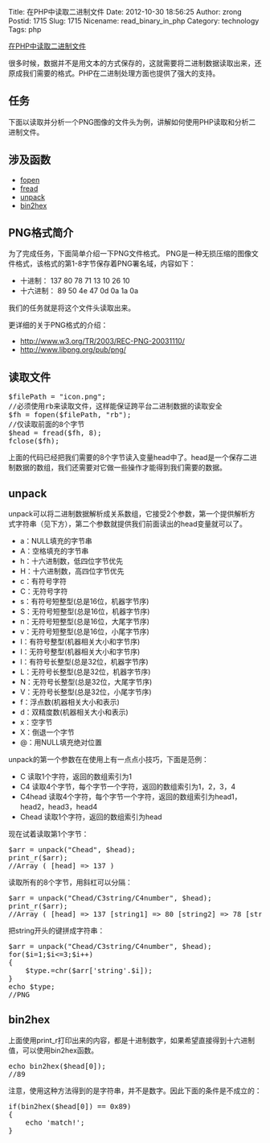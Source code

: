 Title: 在PHP中读取二进制文件
Date: 2012-10-30 18:56:25
Author: zrong
Postid: 1715
Slug: 1715
Nicename: read_binary_in_php
Category: technology
Tags: php

[在PHP中读取二进制文件](http://zengrong.net/post/1715.htm)

很多时候，数据并不是用文本的方式保存的，这就需要将二进制数据读取出来，还原成我们需要的格式。PHP在二进制处理方面也提供了强大的支持。

## 任务

下面以读取并分析一个PNG图像的文件头为例，讲解如何使用PHP读取和分析二进制文件。

## 涉及函数

* [fopen](http://www.php.net/manual/zh/function.fopen.php)
* [fread](http://www.php.net/manual/zh/function.fread.php)
* [unpack](http://www.php.net/manual/zh/function.unpack.php)
* [bin2hex](http://www.php.net/manual/zh/function.bin2hex.php)

## PNG格式简介

为了完成任务，下面简单介绍一下PNG文件格式。
PNG是一种无损压缩的图像文件格式，该格式的第1-8字节保存着PNG署名域，内容如下：

* 十进制：		137	80	78	71	13	10	26	10
* 十六进制：	89	50	4e	47	0d	0a	1a	0a

我们的任务就是将这个文件头读取出来。

更详细的关于PNG格式的介绍：
* <http://www.w3.org/TR/2003/REC-PNG-20031110/>
* <http://www.libpng.org/pub/png/>

## 读取文件

<pre lang="PHP">
$filePath = "icon.png";
//必须使用rb来读取文件，这样能保证跨平台二进制数据的读取安全
$fh = fopen($filePath, "rb");
//仅读取前面的8个字节
$head = fread($fh, 8);
fclose($fh);
</pre>

上面的代码已经把我们需要的8个字节读入变量head中了。head是一个保存二进制数据的数组，我们还需要对它做一些操作才能得到我们需要的数据。

## unpack

unpack可以将二进制数据解析成关系数组，它接受2个参数，第一个提供解析方式字符串（见下方），第二个参数就提供我们前面读出的head变量就可以了。

* a：NULL填充的字节串
* A：空格填充的字节串
* h：十六进制数，低四位字节优先
* H：十六进制数，高四位字节优先
* c：有符号字符
* C：无符号字符
* s：有符号短整型(总是16位，机器字节序)
* S：无符号短整型(总是16位，机器字节序)
* n：无符号短整型(总是16位，大尾字节序)
* v：无符号短整型(总是16位，小尾字节序)
* I：有符号整型(机器相关大小和字节序)
* I：无符号整型(机器相关大小和字节序)
* l：有符号长整型(总是32位，机器字节序)
* L：无符号长整型(总是32位，机器字节序)
* N：无符号长整型(总是32位，大尾字节序)
* V：无符号长整型(总是32位，小尾字节序)
* f：浮点数(机器相关大小和表示)
* d：双精度数(机器相关大小和表示)
* x：空字节
* X：倒退一个字节
* @：用NULL填充绝对位置

unpack的第一个参数在在使用上有一点点小技巧，下面是范例：

* C 读取1个字符，返回的数组索引为1
* C4 读取4个字节，每个字节一个字符，返回的数组索引为1，2，3，4
* C4head 读取4个字符，每个字节一个字符，返回的数组索引为head1，head2，head3，head4
* Chead 读取1个字符，返回的数组索引为head

现在试着读取第1个字节：

<pre lang="PHP">
$arr = unpack("Chead", $head);
print_r($arr);
//Array ( [head] => 137 )
</pre>

读取所有的8个字节，用斜杠可以分隔：

<pre lang="PHP">
$arr = unpack("Chead/C3string/C4number", $head);
print_r($arr);
//Array ( [head] => 137 [string1] => 80 [string2] => 78 [string3] => 71 [number1] => 13 [number2] => 10 [number3] => 26 [number4] => 10 )
</pre>

把string开头的键拼成字符串：

<pre lang="PHP">
$arr = unpack("Chead/C3string/C4number", $head);
for($i=1;$i<=3;$i++)
{
	$type.=chr($arr['string'.$i]);
}
echo $type;
//PNG
</pre>

## bin2hex

上面使用print_r打印出来的内容，都是十进制数字，如果希望直接得到十六进制值，可以使用bin2hex函数。

<pre lang="PHP">
echo bin2hex($head[0]);
//89
</pre>

注意，使用这种方法得到的是字符串，并不是数字。因此下面的条件是不成立的：

<pre lang="PHP">
if(bin2hex($head[0]) == 0x89)
{
	echo 'match!';
}
</pre>
